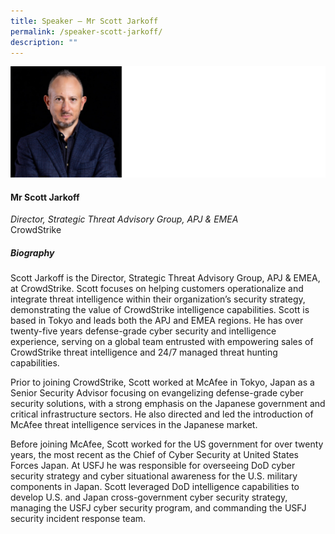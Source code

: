 ```yaml
---
title: Speaker – Mr Scott Jarkoff
permalink: /speaker-scott-jarkoff/
description: ""
---
```

![](/images/Speakers/Scott%20Jarkoff.jpg)

#### **Mr Scott Jarkoff**

*Director, Strategic Threat Advisory Group, APJ & EMEA*  
CrowdStrike

##### **Biography**
Scott Jarkoff is the Director, Strategic Threat Advisory Group, APJ & EMEA, at CrowdStrike. 
Scott focuses on helping customers operationalize and integrate threat intelligence within their organization’s security strategy, demonstrating the value of CrowdStrike intelligence capabilities. Scott is based in Tokyo and leads both the APJ and EMEA regions. He has over twenty-five years defense-grade cyber security and intelligence experience, serving on a global team entrusted with empowering sales of CrowdStrike threat intelligence and 24/7 managed threat hunting capabilities.

Prior to joining CrowdStrike, Scott worked at McAfee in Tokyo, Japan as a Senior Security Advisor focusing on evangelizing defense-grade cyber security solutions, with a strong emphasis on the Japanese government and critical infrastructure sectors. He also directed and led the introduction of McAfee threat intelligence services in the Japanese market.

Before joining McAfee, Scott worked for the US government for over twenty years, the most recent as the Chief of Cyber Security at United States Forces Japan. At USFJ he was responsible for overseeing DoD cyber security strategy and cyber situational awareness for the U.S. military components in Japan. Scott leveraged
DoD intelligence capabilities to develop U.S. and Japan cross-government cyber security strategy, managing the USFJ cyber security program, and commanding the USFJ security incident response team.